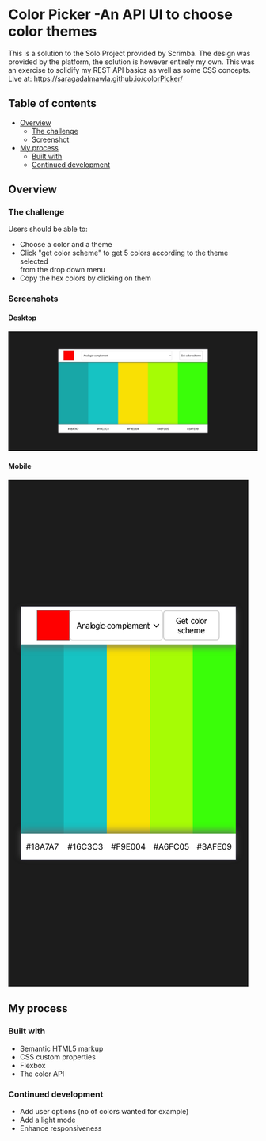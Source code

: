 # Color Picker -An API UI to choose color themes

This is a solution to the Solo Project provided by Scrimba. The design was provided by the platform, the solution is however entirely my own. This was an exercise to solidify my REST API basics as well as some CSS concepts.  
Live at: https://saragadalmawla.github.io/colorPicker/

## Table of contents

- [Overview](#overview)
  - [The challenge](#the-challenge)
  - [Screenshot](#screenshot)
- [My process](#my-process)
  - [Built with](#built-with)
  - [Continued development](#continued-development)

## Overview

### The challenge

Users should be able to:

- Choose a color and a theme
- Click "get color scheme" to get 5 colors according to the theme selected  
from the drop down menu
- Copy the hex colors by clicking on them

### Screenshots

#### Desktop
![](./desktop.png)

#### Mobile
![](./mobile.png)

## My process

### Built with

- Semantic HTML5 markup
- CSS custom properties
- Flexbox
- The color API

### Continued development
- Add user options (no of colors wanted for example)
- Add a light mode
- Enhance responsiveness

